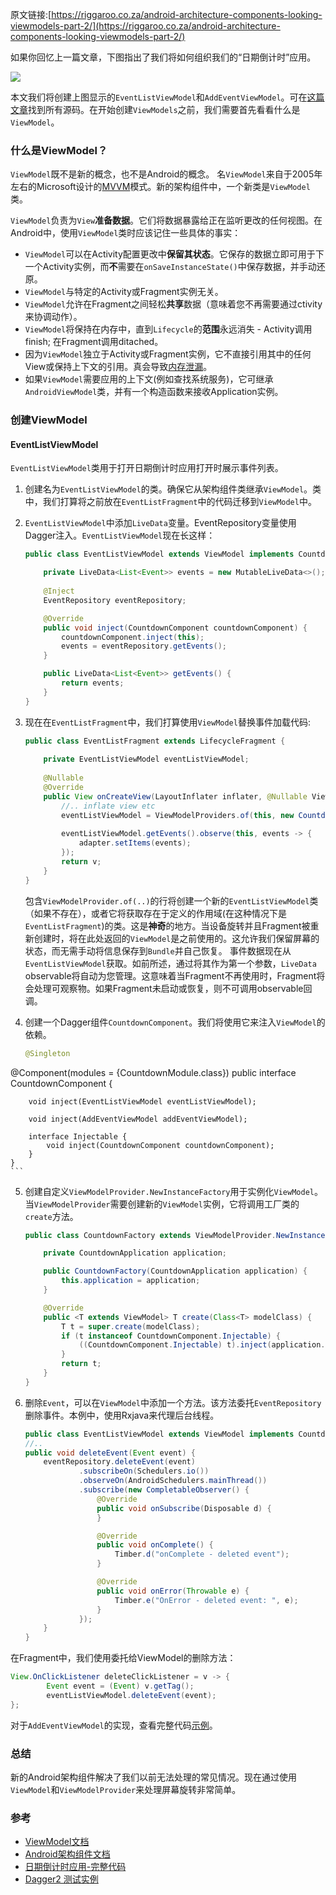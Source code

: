 原文链接:[https://riggaroo.co.za/android-architecture-components-looking-viewmodels-part-2/](https://riggaroo.co.za/android-architecture-components-looking-viewmodels-part-2/)

如果你回忆上一篇文章，下图指出了我们将如何组织我们的“日期倒计时”应用。

![](https://i0.wp.com/riggaroo.co.za/wp-content/uploads/2017/05/MVVM-using-the-new-android-architecture-components-1.png?ssl=1)

本文我们将创建上图显示的`EventListViewModel`和`AddEventViewModel`。可在[这篇文章](https://github.com/riggaroo/android-arch-components-date-countdown)找到所有源码。在开始创建`ViewModels`之前，我们需要首先看看什么是`ViewModel`。

### 什么是ViewModel？
`ViewModel`既不是新的概念，也不是Android的概念。 名`ViewModel`来自于2005年左右的Microsoft设计的[MVVM](https://en.wikipedia.org/wiki/Model%E2%80%93view%E2%80%93viewmodel)模式。新的架构组件中，一个新类是`ViewModel`类。

`ViewModel`负责为`View`**准备数据**。它们将数据暴露给正在监听更改的任何视图。在Android中，使用`ViewModel`类时应该记住一些具体的事实：

* `ViewModel`可以在Activity配置更改中**保留其状态**。它保存的数据立即可用于下一个Activity实例，而**不**需要在`onSaveInstanceState()`中保存数据，并手动还原。
* `ViewModel`与特定的Activity或Fragment实例无关。
* `ViewModel`允许在Fragment之间轻松**共享**数据（意味着您不再需要通过ctivity来协调动作）。
* `ViewModel`将保持在内存中，直到`Lifecycle`的**范围**永远消失 - Activity调用finish; 在Fragment调用ditached。
* 因为`ViewModel`独立于Activity或Fragment实例，它不直接引用其中的任何View或保持上下文的引用。真会导致[内存泄漏](https://riggaroo.co.za/fixing-memory-leaks-in-android-outofmemoryerror/)。
* 如果`ViewModel`需要应用的上下文(例如查找系统服务)，它可继承`AndroidViewModel`类，并有一个构造函数来接收Application实例。

### 创建ViewModel

#### EventListViewModel
`EventListViewModel`类用于打开日期倒计时应用打开时展示事件列表。

1. 创建名为`EventListViewModel`的类。确保它从架构组件类继承`ViewModel`。类中，我们打算将之前放在`EventListFragment`中的代码迁移到`ViewModel`中。
2. `EventListViewModel`中添加`LiveData`变量。EventRepository变量使用Dagger注入。`EventListViewModel`现在长这样：

	```java
	public class EventListViewModel extends ViewModel implements CountdownComponent.Injectable {
 
    	private LiveData<List<Event>> events = new MutableLiveData<>();
  
    	@Inject
    	EventRepository eventRepository;
 
    	@Override
    	public void inject(CountdownComponent countdownComponent) {
        	countdownComponent.inject(this);
        	events = eventRepository.getEvents();
    	}
 
    	public LiveData<List<Event>> getEvents() {
        	return events;
    	}
	}
	```
	
3. 现在在`EventListFragment`中，我们打算使用`ViewModel`替换事件加载代码:

	```java
	public class EventListFragment extends LifecycleFragment {
  
   		private EventListViewModel eventListViewModel;
  
    	@Nullable
    	@Override
    	public View onCreateView(LayoutInflater inflater, @Nullable ViewGroup container, @Nullable Bundle savedInstanceState) {
        	//.. inflate view etc
        	eventListViewModel = ViewModelProviders.of(this, new CountdownFactory(countdownApplication).get(EventListViewModel.class);
      
        	eventListViewModel.getEvents().observe(this, events -> {
            	adapter.setItems(events);
        	});
        	return v;
    	}
	}
    ```
	包含`ViewModelProvider.of(..)`的行将创建一个新的`EventListViewModel`类（如果不存在），或者它将获取存在于定义的作用域(在这种情况下是`EventListFragment`)的类。这是**神奇**的地方。当设备旋转并且Fragment被重新创建时，将在此处返回的`ViewModel`是之前使用的。这允许我们保留屏幕的状态，而无需手动将信息保存到`Bundle`并自己恢复。
	事件数据现在从`EventListViewModel`获取。如前所述，通过将其作为第一个参数，`LiveData` observable将自动为您管理。这意味着当Fragment不再使用时，Fragment将会处理可观察物。如果Fragment未启动或恢复，则不可调用observable回调。

4. 创建一个Dagger组件`CountdownComponent`。我们将使用它来注入`ViewModel`的依赖。

	```java
	@Singleton
@Component(modules = {CountdownModule.class})
public interface CountdownComponent {
 
    	void inject(EventListViewModel eventListViewModel);
 
    	void inject(AddEventViewModel addEventViewModel);
 
    	interface Injectable {
        	void inject(CountdownComponent countdownComponent);
    	}
	}
	```

5. 创建自定义`ViewModelProvider.NewInstanceFactory`用于实例化`ViewModel`。当`ViewModelProvider`需要创建新的`ViewModel`实例，它将调用工厂类的`create`方法。

	```java
	public class CountdownFactory extends ViewModelProvider.NewInstanceFactory {
 
    	private CountdownApplication application;
 
    	public CountdownFactory(CountdownApplication application) {
        	this.application = application;
    	}
 
    	@Override
    	public <T extends ViewModel> T create(Class<T> modelClass) {
        	T t = super.create(modelClass);
        	if (t instanceof CountdownComponent.Injectable) {
            	((CountdownComponent.Injectable) t).inject(application.getCountDownComponent());
        	}
        	return t;
    	}
	}
	```

6. 删除`Event`，可以在`ViewModel`中添加一个方法。该方法委托`EventRepository`删除事件。本例中，使用Rxjava来代理后台线程。

	```java
	public class EventListViewModel extends ViewModel implements CountdownComponent.Injectable {
    //.. 
    public void deleteEvent(Event event) {
        eventRepository.deleteEvent(event)
                .subscribeOn(Schedulers.io())
                .observeOn(AndroidSchedulers.mainThread())
                .subscribe(new CompletableObserver() {
                    @Override
                    public void onSubscribe(Disposable d) {
                    }
 
                    @Override
                    public void onComplete() {
                        Timber.d("onComplete - deleted event");
                    }
 
                    @Override
                    public void onError(Throwable e) {
                        Timber.e("OnError - deleted event: ", e);
                    }
                });
    	}
	}
	```

在Fragment中，我们使用委托给ViewModel的删除方法：

```java
View.OnClickListener deleteClickListener = v -> {
        Event event = (Event) v.getTag();
        eventListViewModel.deleteEvent(event);
};
```

对于`AddEventViewModel`的实现，查看完整代码[示例](https://github.com/riggaroo/android-arch-components-date-countdown)。

### 总结
新的Android架构组件解决了我们以前无法处理的常见情况。现在通过使用`ViewModel`和`ViewModelProvider`来处理屏幕旋转非常简单。

### 参考

* [ViewModel文档](https://developer.android.com/topic/libraries/architecture/viewmodel.html)
* [Android架构组件文档](https://developer.android.com/topic/libraries/architecture/index.html)
* [日期倒计时应用-完整代码](https://github.com/riggaroo/android-arch-components-date-countdown)
* [Dagger2 测试实例](http://blog.sqisland.com/2015/04/dagger-2-espresso-2-mockito.html)
